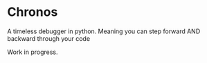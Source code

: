 # Chronos

A timeless debugger in python. Meaning you can step forward AND backward through your code

Work in progress.

